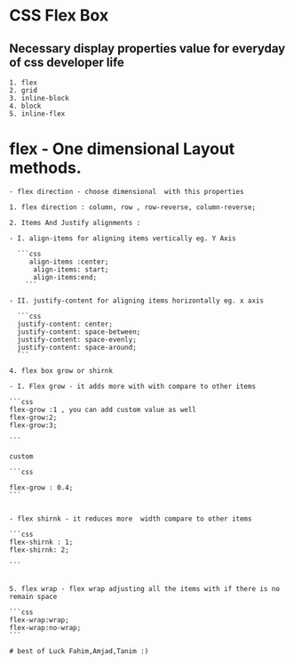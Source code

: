 # CSS Flex Box

## Necessary display properties value for everyday of css developer life

    1. flex
    2. grid
    3. inline-block
    4. block
    5. inline-flex

# flex - One dimensional Layout methods.


    - flex direction - choose dimensional  with this properties

    1. flex direction : column, row , row-reverse, column-reverse;

    2. Items And Justify alignments :

    - I. align-items for aligning items vertically eg. Y Axis

      ```css
         align-items :center;
          align-items: start;
          align-items:end;
        ```

    - II. justify-content for aligning items horizontally eg. x axis

      ```css
      justify-content: center;
      justify-content: space-between;
      justify-content: space-evenly;
      justify-content: space-around;
      ```

    4. flex box grow or shirnk

    - I. Flex grow - it adds more with with compare to other items

    ```css
    flex-grow :1 , you can add custom value as well
    flex-grow:2;
    flex-grow:3;

    ```

    custom

    ```css

    flex-grow : 0.4;
    ```


    - flex shirnk - it reduces more  width compare to other items

    ```css
    flex-shirnk : 1;
    flex-shirnk: 2;

    ```


    5. flex wrap - flex wrap adjusting all the items with if there is no remain space

    ```css
    flex-wrap:wrap;
    flex-wrap:no-wrap;
    ```

    # best of Luck Fahim,Amjad,Tanim :)
